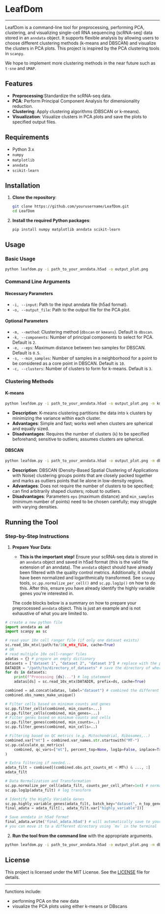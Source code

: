 # LeafDom
---

LeafDom is a command-line tool for preprocessing, performing PCA, clustering, and visualizing single-cell RNA sequencing (scRNA-seq) data stored in an `anndata` object. It supports flexible analysis by allowing users to choose different clustering methods (k-means and DBSCAN) and visualize the clusters in PCA plots. This project is inspired by the PCA clustering tools in `scanpy`.

We hope to implement more clustering methods in the near future such as `t-sne` and `UMAP`.

## Features

- **Preprocessing**:Standardize the scRNA-seq data.
- **PCA**: Perform Principal Component Analysis for dimensionality reduction.
- **Clustering**: Apply clustering algorithms (DBSCAN or k-means).
- **Visualization**: Visualize clusters in PCA plots and save the plots to specified output files.

## Requirements

- Python 3.x
- `numpy`
- `matplotlib`
- `anndata`
- `scikit-learn`

## Installation

1. **Clone the repository**:
   ```bash
   git clone https://github.com/yourusername/LeafDom.git
   cd LeafDom
   ```

2. **Install the required Python packages**:
   ```bash
   pip install numpy matplotlib anndata scikit-learn
   ```

## Usage

### Basic Usage

```bash
python leafdom.py -i path_to_your_anndata.h5ad -o output_plot.png
```
### Command Line Arguments

#### Necessary Parameters

- `-i, --input`: Path to the input anndata file (h5ad format).
- `-o, --output_file`: Path to the output file for the PCA plot.

#### Optional Parameters

- `-m, --method`: Clustering method (`dbscan` or `kmeans`). Default is `dbscan`.
- `-k, --components`: Number of principal components to select for PCA. Default is `2`.
- `-e, --eps`: Maximum distance between two samples for DBSCAN. Default is `0.5`.
- `-s, --min_samples`: Number of samples in a neighborhood for a point to be considered as a core point in DBSCAN. Default is `10`.
- `-c, --clusters`: Number of clusters to form for k-means. Default is `3`.

### Clustering Methods

#### K-means

```bash
python leafdom.py -i path_to_your_anndata.h5ad -o output_plot.png -m kmeans -c <numer of clusters> -k <number of PCs>
```

- **Description**: K-means clustering partitions the data into `k` clusters by minimizing the variance within each cluster.
- **Advantages**: Simple and fast; works well when clusters are spherical and equally sized.
- **Disadvantages**: Requires the number of clusters (`k`) to be specified beforehand; sensitive to outliers; assumes clusters are spherical.

#### DBSCAN

```bash
python leafdom.py -i path_to_your_anndata.h5ad -o output_plot.png -m dbscan -eps <max distance between two samples> -s <min-samples in neighborhood> -k <number of PCs>
```

- **Description**: DBSCAN (Density-Based Spatial Clustering of Applications with Noise) clustering groups points that are closely packed together and marks as outliers points that lie alone in low-density regions.
- **Advantages**: Does not require the number of clusters to be specified; can find arbitrarily shaped clusters; robust to outliers.
- **Disadvantages**: Parameters `eps` (maximum distance) and `min_samples` (minimum number of points) need to be chosen carefully; may struggle with varying densities.

## Running the Tool

### Step-by-Step Instructions

1. **Prepare Your Data**:
   - **This is the important step!** Ensure your scRNA-seq data is stored in an `anndata` object and saved in h5ad format (this is the valid file extension of an anndata). The `anndata` object should have already been filtered with the quality control metrics. Additionally, it should have been normalized and logarithmically transformed. See `scanpy` tools, `sc.pp.normalize_per_cell()` and `sc.pp.log1p()` on how to do this. After this, ensure you have already identify the highly variable genes you're interested in. 
   
   The code blocks below is a summary on how to prepare your preprocessed `anndata` object. This is just an example and is not exhaustive of what you are limited to.

```python
# create a new python file
import anndata as ad
import scanpy as sc

# read your 10x cell ranger file (if only one dataset exists)
sc.read_10x_mtx(/path/to/10x_mtx_file, cache=True)
# OR
# read multiple 10x cell-ranger files
adatas = {} # prepare an empty dictionary
datasets = ["dataset 1", "dataset 2", "dataset 3"] # replace with the prefix of your datasets (e.g. GSM5114464_S7_D20)
DATADIR = "/path/to/directory_of_datasets" # save the directory of where your datasets is
for ds in datasets:
    print(f"Processing {ds}...") # log statement
    adatas[ds] = sc.read_10x_mtx(DATADIR, prefix=ds, cache=True)

combined = ad.concat(adatas, label="dataset") # combined the different adatas into one object using concat
combined.obs_names_make_unique()
```
```python
# Filter cells based on minimum counts and genes
sc.pp.filter_cells(combined, min_counts=...)
sc.pp.filter_cells(combined, min_genes=...)
# Filter genes based on minimum counts and cells
sc.pp.filter_genes(combined, min_counts=..)
sc.pp.filter_genes(combined, min_cells=..)

# Filtering based on QC metrics (e.g. Mitochondrial, Ribosomes,..)
combined.var["mt"] = combined.var_names.str.startswith("MT-") 
sc.pp.calculate_qc_metrics(
    combined, qc_vars=["mt"], percent_top=None, log1p=False, inplace=True
)

# Extra filtering if needed...
adata_filt = combined[(combined.obs.pct_counts_mt < MT%) & ..., :] 
adata_filt
```

```python
# Data Normalization and Transformation
sc.pp.normalize_per_cell(adata_filt, counts_per_cell_after=1e4) # normalize to 10,000 reads/cell
sc.pp.log1p(adata_filt) # log transform

# Identify the Highly Variable Genes
sc.pp.highly_variable_genes(adata_filt, batch_key="dataset", n_top_genes=INTEGER)
final_adata = adata_filt[:, adata_filt.var["highly_variable"])]

# Save anndata in h5ad format
final_adata.write('final_adata.h5ad') # will automatically save to your current working diredctory
# you can move it to a different directory using `mv` in the terminal
```

2. **Run the tool from the command line** with the appropriate arguments.

```bash
python leafdom.py -i path_to_your_anndata.h5ad -o output_plot.png -m dbscan -k 2 -e 0.5 -s 10
```

## License

This project is licensed under the MIT License. See the [LICENSE](LICENSE) file for details.

---


functions include:
<!-- - preprocessing (normalization and log transformation)
- selecting highly variable genes -> new adata object with only the highest variable genes (select top n genes) -->
- performing PCA on the new data
- visualize the PCA plots using either k-means or DBscans
